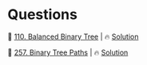 # Questions

🚀 [110. Balanced Binary Tree](https://leetcode.com/problems/balanced-binary-tree/) | 🔥 [Solution](./balanced-bi-tree.java)

🚀 [257. Binary Tree Paths](https://leetcode.com/problems/binary-tree-paths/) | 🔥 [Solution](./binary-tree-paths.java)
